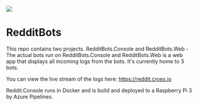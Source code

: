 ![](https://dev.azure.com/marcelcroes24/RedditBots/_apis/build/status/docker%20build)


# RedditBots
This repo contains two projects. RedditBots.Console and RedditBots.Web - The actual bots run on RedditBots.Console and RedditBots.Web is a web app that displays all incoming logs from the bots. It's currently home to 3 bots.

You can view the live stream of the logs here: https://reddit.croes.io

Reddit.Console runs in Docker and is build and deployed to a Raspberry Pi 3 by Azure Pipelines.
